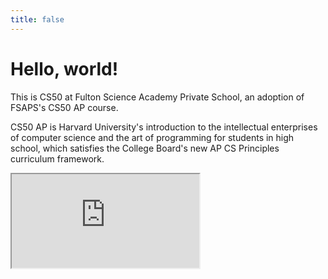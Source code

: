 ```yaml
---
title: false
---
```


# Hello, world!

This is CS50 at Fulton Science Academy Private School, an adoption of FSAPS's CS50 AP course.

CS50 AP is Harvard University's introduction to the intellectual enterprises of computer science and the art of programming for students in high school, which satisfies the College Board's new AP CS Principles curriculum framework.

<iframe src="https://www.youtube.com/embed/tZxLMIk_SaY?playlist=GAB6Gm7pTTA"></iframe>
